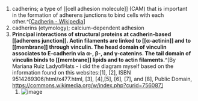 1. cadherins; a type of [[cell adhesion molecule]] (CAM) that is important in the formation of adherens junctions to bind cells with each other.^[[Cadherin - Wikipedia](https://en.wikipedia.org/wiki/Cadherin#cite_note-:3-1)]
2. cadherins (etymology); calcium-dependent adhesion
3. **Principal interactions of structural proteins at cadherin-based [[adherens junction]]. Actin filaments are linked to [[α-actinin]] and to [[membrane]] through vinculin. The head domain of vinculin associates to E-cadherin via α-, β-, and γ-catenins. The tail domain of vinculin binds to [[membrane]] lipids and to actin filaments.**^[By Mariana Ruiz LadyofHats - i did the diagram myself based on the information found on this websites:[1], [2], ISBN 9514269306/html/x477.html, [3], [4],[5], [6], [7], and [8], Public Domain, https://commons.wikimedia.org/w/index.php?curid=756087]
	1. ![image](https://upload.wikimedia.org/wikipedia/commons/thumb/2/27/Adherens_Junctions_structural_proteins.svg/418px-Adherens_Junctions_structural_proteins.svg.png)